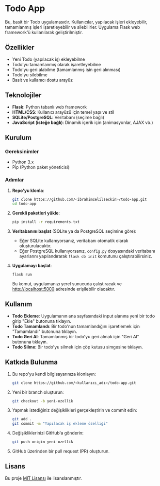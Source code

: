 # Todo App

Bu, basit bir Todo uygulamasıdır. Kullanıcılar, yapılacak işleri ekleyebilir, tamamlanmış işleri işaretleyebilir ve silebilirler. Uygulama Flask web framework'ü kullanılarak geliştirilmiştir.

## Özellikler

- Yeni Todo (yapılacak iş) ekleyebilme
- Todo'yu tamamlanmış olarak işaretleyebilme
- Todo'yu geri alabilme (tamamlanmış işin geri alınması)
- Todo'yu silebilme
- Basit ve kullanıcı dostu arayüz

## Teknolojiler

- **Flask**: Python tabanlı web framework
- **HTML/CSS**: Kullanıcı arayüzü için temel yapı ve stil
- **SQLite/PostgreSQL**: Veritabanı (seçime bağlı)
- **JavaScript (isteğe bağlı)**: Dinamik içerik için (animasyonlar, AJAX vb.)
  
## Kurulum

### Gereksinimler

- Python 3.x
- Pip (Python paket yöneticisi)

### Adımlar

1. **Repo'yu klonla**:
    ```bash
    git clone https://github.com/<ibrahimcelilseckin>/todo-app.git
    cd todo-app
    ```

2. **Gerekli paketleri yükle**:
    ```bash
    pip install -r requirements.txt
    ```

3. **Veritabanını başlat** (SQLite ya da PostgreSQL seçimine göre):
    - Eğer SQLite kullanıyorsanız, veritabanı otomatik olarak oluşturulacaktır.
    - Eğer PostgreSQL kullanıyorsanız, `config.py` dosyasındaki veritabanı ayarlarını yapılandırarak `flask db init` komutunu çalıştırabilirsiniz.

4. **Uygulamayı başlat**:
    ```bash
    flask run
    ```

    Bu komut, uygulamanızı yerel sunucuda çalıştıracak ve [http://localhost:5000](http://localhost:5000) adresinde erişilebilir olacaktır.

## Kullanım

- **Todo Ekleme**: Uygulamanın ana sayfasındaki input alanına yeni bir todo girip "Ekle" butonuna tıklayın.
- **Todo Tamamlandı**: Bir todo'nun tamamlandığını işaretlemek için "Tamamlandı" butonuna tıklayın.
- **Todo Geri Al**: Tamamlanmış bir todo'yu geri almak için "Geri Al" butonuna tıklayın.
- **Todo Silme**: Bir todo'yu silmek için çöp kutusu simgesine tıklayın.

## Katkıda Bulunma

1. Bu repo'yu kendi bilgisayarınıza klonlayın:
    ```bash
    git clone https://github.com/<kullanıcı_adı>/todo-app.git
    ```

2. Yeni bir branch oluşturun:
    ```bash
    git checkout -b yeni-ozellik
    ```

3. Yapmak istediğiniz değişiklikleri gerçekleştirin ve commit edin:
    ```bash
    git add .
    git commit -m "Yapılacak iş ekleme özelliği"
    ```

4. Değişikliklerinizi GitHub'a gönderin:
    ```bash
    git push origin yeni-ozellik
    ```

5. GitHub üzerinden bir pull request (PR) oluşturun.

## Lisans

Bu proje [MIT Lisansı](LICENSE) ile lisanslanmıştır.
